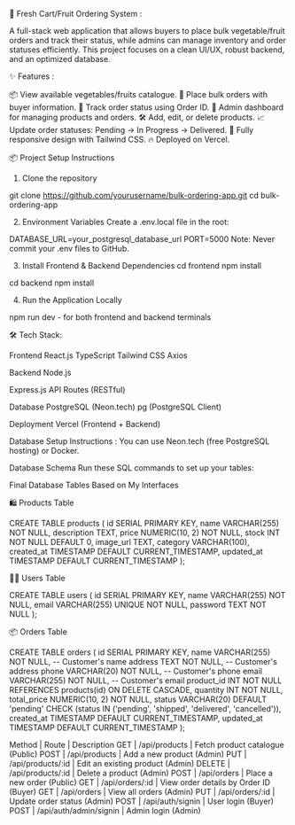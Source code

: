 🥦 Fresh Cart/Fruit Ordering System :

A full-stack web application that allows buyers to place bulk vegetable/fruit orders and track their status, while admins can manage inventory and order statuses efficiently.
This project focuses on a clean UI/UX, robust backend, and an optimized database.

✨ Features :

📦 View available vegetables/fruits catalogue.
🛒 Place bulk orders with buyer information.
🚚 Track order status using Order ID.
🔐 Admin dashboard for managing products and orders.
🛠 Add, edit, or delete products.
📈 Update order statuses: Pending → In Progress → Delivered.
📱 Fully responsive design with Tailwind CSS.
🔥 Deployed on Vercel.


📦 Project Setup Instructions
1. Clone the repository

git clone https://github.com/yourusername/bulk-ordering-app.git
cd bulk-ordering-app


2. Environment Variables
Create a .env.local file in the root:

DATABASE_URL=your_postgresql_database_url
PORT=5000
Note: Never commit your .env files to GitHub.


3. Install Frontend & Backend Dependencies
cd frontend
npm install

cd backend
npm install


4. Run the Application Locally

npm run dev 
    - for both frontend and backend terminals


🛠 Tech Stack:

Frontend
React.js
TypeScript
Tailwind CSS
Axios

Backend
Node.js

Express.js
API Routes (RESTful)


Database
PostgreSQL (Neon.tech)
pg (PostgreSQL Client)

Deployment
Vercel (Frontend + Backend)




Database Setup Instructions : 
You can use Neon.tech (free PostgreSQL hosting) or Docker.

Database Schema
Run these SQL commands to set up your tables:

 Final Database Tables Based on My Interfaces

🛍️ Products Table

CREATE TABLE products (
  id SERIAL PRIMARY KEY,
  name VARCHAR(255) NOT NULL,
  description TEXT,
  price NUMERIC(10, 2) NOT NULL,
  stock INT NOT NULL DEFAULT 0,
  image_url TEXT,
  category VARCHAR(100),
  created_at TIMESTAMP DEFAULT CURRENT_TIMESTAMP,
  updated_at TIMESTAMP DEFAULT CURRENT_TIMESTAMP
);

🧑‍💻 Users Table

CREATE TABLE users (
  id SERIAL PRIMARY KEY,
  name VARCHAR(255) NOT NULL,
  email VARCHAR(255) UNIQUE NOT NULL,
  password TEXT NOT NULL
);


📦 Orders Table

CREATE TABLE orders (
  id SERIAL PRIMARY KEY,
  name VARCHAR(255) NOT NULL,         -- Customer's name
  address TEXT NOT NULL,              -- Customer's address
  phone VARCHAR(20) NOT NULL,          -- Customer's phone
  email VARCHAR(255) NOT NULL,         -- Customer's email
  product_id INT NOT NULL REFERENCES products(id) ON DELETE CASCADE,
  quantity INT NOT NULL,
  total_price NUMERIC(10, 2) NOT NULL,
  status VARCHAR(20) DEFAULT 'pending' CHECK (status IN ('pending', 'shipped', 'delivered', 'cancelled')),
  created_at TIMESTAMP DEFAULT CURRENT_TIMESTAMP,
  updated_at TIMESTAMP DEFAULT CURRENT_TIMESTAMP
);



Method | Route | Description
GET | /api/products | Fetch product catalogue (Public)
POST | /api/products | Add a new product (Admin)
PUT | /api/products/:id | Edit an existing product (Admin)
DELETE | /api/products/:id | Delete a product (Admin)
POST | /api/orders | Place a new order (Public)
GET | /api/orders/:id | View order details by Order ID (Buyer)
GET | /api/orders | View all orders (Admin)
PUT | /api/orders/:id | Update order status (Admin)
POST | /api/auth/signin | User login (Buyer)
POST | /api/auth/admin/signin | Admin login (Admin)